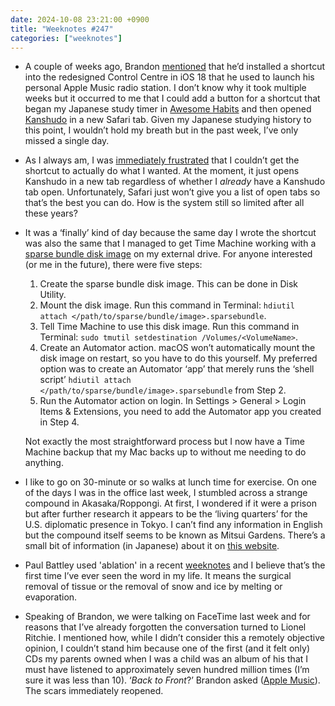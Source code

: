 ```yaml
---
date: 2024-10-08 23:21:00 +0900
title: "Weeknotes #247"
categories: ["weeknotes"]
---
```


- A couple of weeks ago, Brandon [mentioned](https://sangsara.net/2024/09/23/week-38-24/) that he’d installed a shortcut into the redesigned Control Centre in iOS 18 that he used to launch his personal Apple Music radio station. I don’t know why it took multiple weeks but it occurred to me that I could add a button for a shortcut that began my Japanese study timer in [Awesome Habits](https://www.awesome-habits.com) and then opened [Kanshudo](https://kanshudo.com) in a new Safari tab. Given my Japanese studying history to this point, I wouldn’t hold my breath but in the past week, I’ve only missed a single day.

- As I always am, I was [immediately frustrated](https://updates.inqk.net/post/1727915520.html) that I couldn’t get the shortcut to actually do what I wanted. At the moment, it just opens Kanshudo in a new tab regardless of whether I _already_ have a Kanshudo tab open. Unfortunately, Safari just won’t give you a list of open tabs so that’s the best you can do. How is the system still so limited after all these years?

- It was a ‘finally’ kind of day because the same day I wrote the shortcut was also the same that I managed to get Time Machine working with a [sparse bundle disk image](https://en.wikipedia.org/wiki/Sparse_image) on my external drive. For anyone interested (or me in the future), there were five steps:

  1. Create the sparse bundle disk image. This can be done in Disk Utility.
  2. Mount the disk image. Run this command in Terminal: `hdiutil attach </path/to/sparse/bundle/image>.sparsebundle`.
  3. Tell Time Machine to use this disk image. Run this command in Terminal: `sudo tmutil setdestination /Volumes/<VolumeName>`.
  4. Create an Automator action. macOS won’t automatically mount the disk image on restart, so you have to do this yourself. My preferred option was to create an Automator ‘app’ that merely runs the ‘shell script’ `hdiutil attach </path/to/sparse/bundle/image>.sparsebundle` from Step 2.
  5. Run the Automator action on login. In Settings > General > Login Items & Extensions, you need to add the Automator app you created in Step 4.

  Not exactly the most straightforward process but I now have a Time Machine backup that my Mac backs up to without me needing to do anything.

- I like to go on 30-minute or so walks at lunch time for exercise. On one of the days I was in the office last week, I stumbled across a strange compound in Akasaka/Roppongi. At first, I wondered if it were a prison but after further research it appears to be the ‘living quarters’ for the U.S. diplomatic presence in Tokyo. I can’t find any information in English but the compound itself seems to be known as Mitsui Gardens. There’s a small bit of information (in Japanese) about it on [this website](https://skyscraperclub.com/?p=12100).

- Paul Battley used 'ablation' in a recent [weeknotes](https://po-ru.com/2024/10/02/week-195-bristol) and I believe that’s the first time I’ve ever seen the word in my life. It means the surgical removal of tissue or the removal of snow and ice by melting or evaporation.

- Speaking of Brandon, we were talking on FaceTime last week and for reasons that I’ve already forgotten the conversation turned to Lionel Ritchie. I mentioned how, while I didn’t consider this a remotely objective opinion, I couldn’t stand him because one of the first (and it felt only) CDs my parents owned when I was a child was an album of his that I must have listened to approximately seven hundred million times (I’m sure it was less than 10). ‘_Back to Front_?’ Brandon asked ([Apple Music](https://music.apple.com/us/album/back-to-front/1440832099)). The scars immediately reopened.
